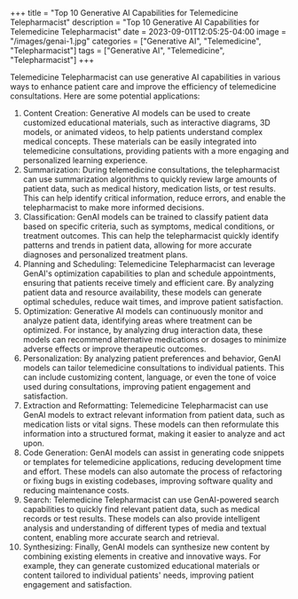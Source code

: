 +++
title = "Top 10 Generative AI Capabilities for Telemedicine Telepharmacist"
description = "Top 10 Generative AI Capabilities for Telemedicine Telepharmacist"
date = 2023-09-01T12:05:25-04:00
image = "/images/genai-1.jpg"
categories = ["Generative AI", "Telemedicine", "Telepharmacist"]
tags = ["Generative AI", "Telemedicine", "Telepharmacist"]
+++

Telemedicine Telepharmacist can use generative AI capabilities in various ways to enhance patient care and improve the efficiency of telemedicine consultations. Here are some potential applications:

1. Content Creation: Generative AI models can be used to create customized educational materials, such as interactive diagrams, 3D models, or animated videos, to help patients understand complex medical concepts. These materials can be easily integrated into telemedicine consultations, providing patients with a more engaging and personalized learning experience.
2. Summarization: During telemedicine consultations, the telepharmacist can use summarization algorithms to quickly review large amounts of patient data, such as medical history, medication lists, or test results. This can help identify critical information, reduce errors, and enable the telepharmacist to make more informed decisions.
3. Classification: GenAI models can be trained to classify patient data based on specific criteria, such as symptoms, medical conditions, or treatment outcomes. This can help the telepharmacist quickly identify patterns and trends in patient data, allowing for more accurate diagnoses and personalized treatment plans.
4. Planning and Scheduling: Telemedicine Telepharmacist can leverage GenAI's optimization capabilities to plan and schedule appointments, ensuring that patients receive timely and efficient care. By analyzing patient data and resource availability, these models can generate optimal schedules, reduce wait times, and improve patient satisfaction.
5. Optimization: Generative AI models can continuously monitor and analyze patient data, identifying areas where treatment can be optimized. For instance, by analyzing drug interaction data, these models can recommend alternative medications or dosages to minimize adverse effects or improve therapeutic outcomes.
6. Personalization: By analyzing patient preferences and behavior, GenAI models can tailor telemedicine consultations to individual patients. This can include customizing content, language, or even the tone of voice used during consultations, improving patient engagement and satisfaction.
7. Extraction and Reformatting: Telemedicine Telepharmacist can use GenAI models to extract relevant information from patient data, such as medication lists or vital signs. These models can then reformulate this information into a structured format, making it easier to analyze and act upon.
8. Code Generation: GenAI models can assist in generating code snippets or templates for telemedicine applications, reducing development time and effort. These models can also automate the process of refactoring or fixing bugs in existing codebases, improving software quality and reducing maintenance costs.
9. Search: Telemedicine Telepharmacist can use GenAI-powered search capabilities to quickly find relevant patient data, such as medical records or test results. These models can also provide intelligent analysis and understanding of different types of media and textual content, enabling more accurate search and retrieval.
10. Synthesizing: Finally, GenAI models can synthesize new content by combining existing elements in creative and innovative ways. For example, they can generate customized educational materials or content tailored to individual patients' needs, improving patient engagement and satisfaction.